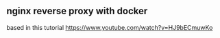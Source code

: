 ## nginx reverse proxy with docker

based in this tutorial https://www.youtube.com/watch?v=HJ9bECmuwKo
